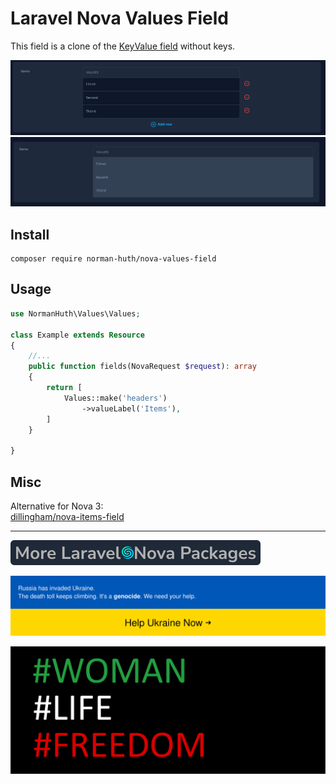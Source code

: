 # Laravel Nova Values Field

This field is a clone of the [KeyValue field](https://nova.laravel.com/docs/4.0/resources/fields.html#keyvalue-field) without keys.

![form](https://raw.githubusercontent.com/Muetze42/asset-repo/main/nova-values-field/images/form.png "form")  
![detail](https://raw.githubusercontent.com/Muetze42/asset-repo/main/nova-values-field/images/detail.png "detail")

## Install

```
composer require norman-huth/nova-values-field
```

## Usage

```php
use NormanHuth\Values\Values;

class Example extends Resource
{
    //...
    public function fields(NovaRequest $request): array
    {
        return [
            Values::make('headers')
                ->valueLabel('Items'),
        ]
    }
        
}
```

## Misc

Alternative for Nova 3:  
[dillingham/nova-items-field](https://github.com/dillingham/nova-items-field)

---
[![More Laravel Nova Packages](https://raw.githubusercontent.com/Muetze42/asset-repo/main/svg/more-laravel-nova-packages.svg)](https://huth.it/nova-packages)

[![Stand With Ukraine](https://raw.githubusercontent.com/vshymanskyy/StandWithUkraine/main/banner2-direct.svg)](https://vshymanskyy.github.io/StandWithUkraine/)

[![Woman. Life. Freedom.](https://raw.githubusercontent.com/Muetze42/Muetze42/2033b219c6cce0cb656c34da5246434c27919bcd/files/iran-banner-big.svg)](https://linktr.ee/CurrentPetitionsFreeIran)
